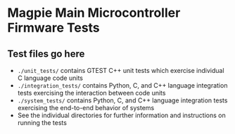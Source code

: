 # Magpie Main Microcontroller Firmware Tests

## Test files go here

- `./unit_tests/` contains GTEST C++ unit tests which exercise individual C language code units
- `./integration_tests/` contains Python, C, and C++ language integration tests exercising the interaction between code units
- `./system_tests/` contains Python, C, and C++ language integration tests exercising the end-to-end behavior of systems
- See the individual directories for further information and instructions on running the tests
